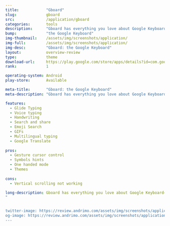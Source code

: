 ```yaml
---
title:            "Gboard"
slug:             gboard
src:              /application/gboard
categories:       tools
description:      "Gboard has everything you love about Google Keyboard (Speed, Stability)."
bump:             "the Google Keyboard"
img-thumbnail:    /assets/img/screenshots/application/
img-full:         /assets/img/screenshots/application/
img-desc:         "Gboard: the Google Keyboard"
layout:           overview-review
type:             theme
download-url:     https://play.google.com/store/apps/details?id=com.google.android.inputmethod.latin
rank:             1

operating-system: Android
play-store:       Available

meta-title:       "Gboard: the Google Keyboard"
meta-description: "Gboard has everything you love about Google Keyboard (Speed, Stability)."

features:
  - Glide Typing
  - Voice typing
  - Handwriting
  - Search and share
  - Emoji Search
  - GIFs
  - Multilingual typing
  - Google Translate
  
pros:
  - Gesture cursor control
  - Symbols hints
  - One handed mode
  - Themes
  
cons:
  - Vertical scrolling not working

long-description: Gboard has everything you love about Google Keyboard—speed and reliability, Glide Typing, voice typing, and more—plus Google Search built in. No more app switching; just search and share, right from your keyboard.
"


twitter-image: https://review.andrimo.com/assets/img/screenshots/application/
og-image: https://review.andrimo.com/assets/img/screenshots/application/
---
```

